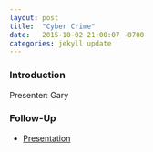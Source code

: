 ```yaml
---
layout: post
title:  "Cyber Crime"
date:   2015-10-02 21:00:07 -0700
categories: jekyll update
---
```


### Introduction

Presenter: Gary

### Follow-Up

* [Presentation](/assets/present/future-crimes.pdf) 
